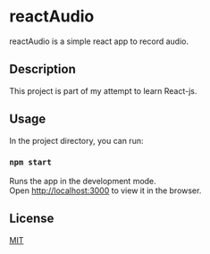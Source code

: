 # reactAudio

reactAudio is a simple react app to record audio.


## Description

This project is part of my attempt to learn React-js.


## Usage

In the project directory, you can run:

### `npm start`

Runs the app in the development mode.<br />
Open [http://localhost:3000](http://localhost:3000) to view it in the browser.



## License
[MIT](LICENSE)
